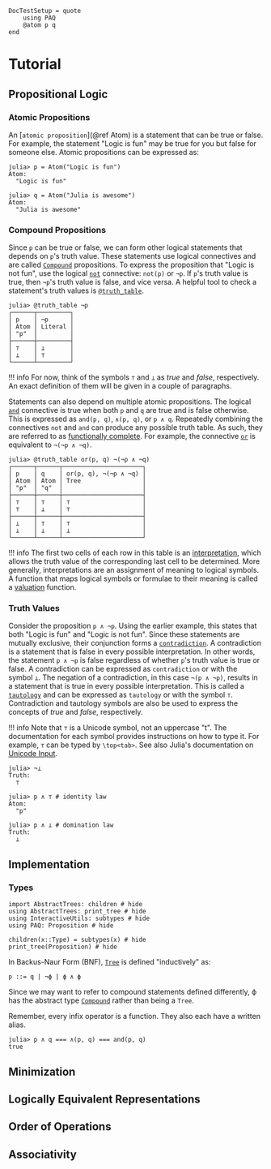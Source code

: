 
```@meta
DocTestSetup = quote
    using PAQ
    @atom p q
end
```

# Tutorial

## Propositional Logic

### Atomic Propositions

An [`atomic proposition`](@ref Atom) is a statement that can be true or false. For example, the statement "Logic is fun" may be true for you but false for someone else. Atomic propositions can be expressed as:

```jldoctest tutorial
julia> p = Atom("Logic is fun")
Atom:
  "Logic is fun"

julia> q = Atom("Julia is awesome")
Atom:
  "Julia is awesome"
```


### Compound Propositions

Since ```p``` can be true or false, we can form other logical statements that depends on ```p```'s truth value. These statements use logical connectives and are called [`Compound`](@ref) propositions. To express the proposition that "Logic is not fun", use the logical [`not`](@ref) connective: ```not(p)``` or ```¬p```.  If ```p```'s truth value is true, then ```¬p```'s truth value is false, and vice versa. A helpful tool to check a statement's truth values is [`@truth_table`](@ref).

```jldoctest tutorial
julia> @truth_table ¬p
┌──────┬─────────┐
│ p    │ ¬p      │
│ Atom │ Literal │
│ "p"  │         │
├──────┼─────────┤
│ ⊤    │ ⊥       │
│ ⊥    │ ⊤       │
└──────┴─────────┘
```

!!! info
    For now, think of the symbols ```⊤``` and ```⊥``` as *true* and *false*, respectively. An exact definition of them will be given in a couple of paragraphs.

Statements can also depend on multiple atomic propositions. The logical [`and`](@ref) connective is true when both ```p``` and ```q``` are true and is false otherwise. This is expressed as ```and(p, q)```, ```∧(p, q)```, or ```p ∧ q```. Repeatedly combining the connectives ```not``` and ```and``` can produce any possible truth table. As such, they are referred to as [functionally complete](https://en.wikipedia.org/wiki/Functional_completeness). For example, the connective [`or`](@ref) is equivalent to ```¬(¬p ∧ ¬q)```.

```jldoctest tutorial
julia> @truth_table or(p, q) ¬(¬p ∧ ¬q)
┌──────┬──────┬──────────────────────┐
│ p    │ q    │ or(p, q), ¬(¬p ∧ ¬q) │
│ Atom │ Atom │ Tree                 │
│ "p"  │ "q"  │                      │
├──────┼──────┼──────────────────────┤
│ ⊤    │ ⊤    │ ⊤                    │
│ ⊤    │ ⊥    │ ⊤                    │
├──────┼──────┼──────────────────────┤
│ ⊥    │ ⊤    │ ⊤                    │
│ ⊥    │ ⊥    │ ⊥                    │
└──────┴──────┴──────────────────────┘
```

!!! info
    The first two cells of each row in this table is an [interpretation](https://en.wikipedia.org/wiki/Interpretation_(logic)), which allows the truth value of the corresponding last cell to be determined. More generally, interpretations are an assignment of meaning to logical symbols. A function that maps logical symbols or formulae to their meaning is called a [valuation](https://en.wikipedia.org/wiki/Valuation_(logic)) function.


### Truth Values

Consider the proposition ```p ∧ ¬p```. Using the earlier example, this states that both "Logic is fun" and "Logic is not fun". Since these statements are mutually exclusive, their conjunction forms a [`contradiction`](@ref). A contradiction is a statement that is false in every possible interpretation. In other words, the statement ```p ∧ ¬p``` is false regardless of whether ```p```'s truth value is true or false. A contradiction can be expressed as ```contradiction``` or with the symbol ```⊥```. The negation of a contradiction, in this case ```¬(p ∧ ¬p)```, results in a statement that is true in every possible interpretation. This is called a [`tautology`](@ref) and can be expressed as ```tautology``` or with the symbol ```⊤```. Contradiction and tautology symbols are also be used to express the concepts of *true* and *false*, respectively.

!!! info
    Note that ```⊤``` is a Unicode symbol, not an uppercase "t". The documentation for each symbol provides instructions on how to type it. For example, ```⊤``` can be typed by ```\top<tab>```. See also Julia's documentation on [Unicode Input](https://docs.julialang.org/en/v1/manual/unicode-input/).

```jldoctest
julia> ¬⊥
Truth:
  ⊤

julia> p ∧ ⊤ # identity law
Atom:
  "p"

julia> p ∧ ⊥ # domination law
Truth:
  ⊥
```


## Implementation

### Types

```@example
import AbstractTrees: children # hide
using AbstractTrees: print_tree # hide
using InteractiveUtils: subtypes # hide
using PAQ: Proposition # hide

children(x::Type) = subtypes(x) # hide
print_tree(Proposition) # hide
```


In Backus-Naur Form (BNF), [`Tree`](@ref) is defined "inductively" as:

```
p ::= q | ¬ϕ | ϕ ∧ ϕ
```

Since we may want to refer to compound statements defined differently, ϕ has the abstract type [`Compound`](@ref) rather than being a ```Tree```.



Remember, every infix operator is a function. They also each have a written alias.

```jldoctest tutorial
julia> p ∧ q === ∧(p, q) === and(p, q)
true
```


## Minimization

## Logically Equivalent Representations

## Order of Operations

## Associativity
